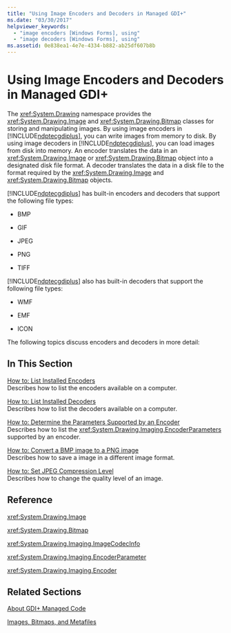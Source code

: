 ```yaml
---
title: "Using Image Encoders and Decoders in Managed GDI+"
ms.date: "03/30/2017"
helpviewer_keywords: 
  - "image encoders [Windows Forms], using"
  - "image decoders [Windows Forms], using"
ms.assetid: 0e838ea1-4e7e-4334-b882-ab25df607b8b
---
```

# Using Image Encoders and Decoders in Managed GDI+
The <xref:System.Drawing> namespace provides the <xref:System.Drawing.Image> and <xref:System.Drawing.Bitmap> classes for storing and manipulating images. By using image encoders in [!INCLUDE[ndptecgdiplus](../../../../includes/ndptecgdiplus-md.md)], you can write images from memory to disk. By using image decoders in [!INCLUDE[ndptecgdiplus](../../../../includes/ndptecgdiplus-md.md)], you can load images from disk into memory. An encoder translates the data in an <xref:System.Drawing.Image> or <xref:System.Drawing.Bitmap> object into a designated disk file format. A decoder translates the data in a disk file to the format required by the <xref:System.Drawing.Image> and <xref:System.Drawing.Bitmap> objects.  
  
 [!INCLUDE[ndptecgdiplus](../../../../includes/ndptecgdiplus-md.md)] has built-in encoders and decoders that support the following file types:  
  
-   BMP  
  
-   GIF  
  
-   JPEG  
  
-   PNG  
  
-   TIFF  
  
 [!INCLUDE[ndptecgdiplus](../../../../includes/ndptecgdiplus-md.md)] also has built-in decoders that support the following file types:  
  
-   WMF  
  
-   EMF  
  
-   ICON  
  
 The following topics discuss encoders and decoders in more detail:  
  
## In This Section  
 [How to: List Installed Encoders](how-to-list-installed-encoders.md)  
 Describes how to list the encoders available on a computer.  
  
 [How to: List Installed Decoders](how-to-list-installed-decoders.md)  
 Describes how to list the decoders available on a computer.  
  
 [How to: Determine the Parameters Supported by an Encoder](how-to-determine-the-parameters-supported-by-an-encoder.md)  
 Describes how to list the <xref:System.Drawing.Imaging.EncoderParameters> supported by an encoder.  
  
 [How to: Convert a BMP image to a PNG image](how-to-convert-a-bmp-image-to-a-png-image.md)  
 Describes how to save a image in a different image format.  
  
 [How to: Set JPEG Compression Level](how-to-set-jpeg-compression-level.md)  
 Describes how to change the quality level of an image.  
  
## Reference  
 <xref:System.Drawing.Image>  
  
 <xref:System.Drawing.Bitmap>  
  
 <xref:System.Drawing.Imaging.ImageCodecInfo>  
  
 <xref:System.Drawing.Imaging.EncoderParameter>  
  
 <xref:System.Drawing.Imaging.Encoder>  
  
## Related Sections  
 [About GDI+ Managed Code](about-gdi-managed-code.md)  
  
 [Images, Bitmaps, and Metafiles](images-bitmaps-and-metafiles.md)
